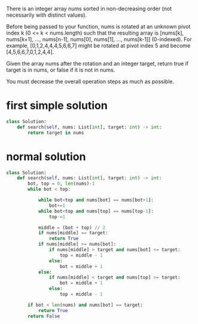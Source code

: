 There is an integer array nums sorted in non-decreasing order (not necessarily with distinct values).

Before being passed to your function, nums is rotated at an unknown pivot index k (0 <= k < nums.length) such that the resulting array is [nums[k], nums[k+1], ..., nums[n-1], nums[0], nums[1], ..., nums[k-1]] (0-indexed). For example, [0,1,2,4,4,4,5,6,6,7] might be rotated at pivot index 5 and become [4,5,6,6,7,0,1,2,4,4].

Given the array nums after the rotation and an integer target, return true if target is in nums, or false if it is not in nums.

You must decrease the overall operation steps as much as possible.

# first simple solution

```Python
class Solution:
    def search(self, nums: List[int], target: int) -> int:
        return target in nums
```

# normal solution

```Python
class Solution:
    def search(self, nums: List[int], target: int) -> int:
        bot, top = 0, len(nums)-1
        while bot < top:

            while bot<top and nums[bot] == nums[bot+1]:
                bot+=1
            while bot<top and nums[top] == nums[top-1]:
                top-=1

            middle = (bot + top) // 2
            if nums[middle] == target:
                return True
            if nums[middle] >= nums[bot]:
                if nums[middle] > target and nums[bot] <= target:
                    top = middle - 1
                else:
                    bot = middle + 1
            else:
                if nums[middle] < target and nums[top] >= target:
                    bot = middle + 1
                else:
                    top = middle - 1

        if bot < len(nums) and nums[bot] == target:
            return True
        return False
```
